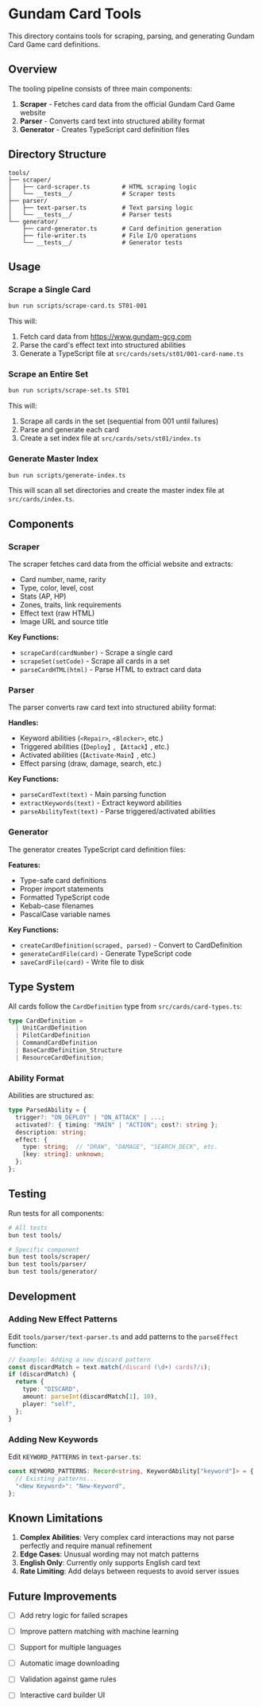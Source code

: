 # Gundam Card Tools

This directory contains tools for scraping, parsing, and generating Gundam Card Game card definitions.

## Overview

The tooling pipeline consists of three main components:

1. **Scraper** - Fetches card data from the official Gundam Card Game website
2. **Parser** - Converts card text into structured ability format
3. **Generator** - Creates TypeScript card definition files

## Directory Structure

```
tools/
├── scraper/
│   ├── card-scraper.ts         # HTML scraping logic
│   └── __tests__/              # Scraper tests
├── parser/
│   ├── text-parser.ts          # Text parsing logic
│   └── __tests__/              # Parser tests
└── generator/
    ├── card-generator.ts       # Card definition generation
    ├── file-writer.ts          # File I/O operations
    └── __tests__/              # Generator tests
```

## Usage

### Scrape a Single Card

```bash
bun run scripts/scrape-card.ts ST01-001
```

This will:
1. Fetch card data from https://www.gundam-gcg.com
2. Parse the card's effect text into structured abilities
3. Generate a TypeScript file at `src/cards/sets/st01/001-card-name.ts`

### Scrape an Entire Set

```bash
bun run scripts/scrape-set.ts ST01
```

This will:
1. Scrape all cards in the set (sequential from 001 until failures)
2. Parse and generate each card
3. Create a set index file at `src/cards/sets/st01/index.ts`

### Generate Master Index

```bash
bun run scripts/generate-index.ts
```

This will scan all set directories and create the master index file at `src/cards/index.ts`.

## Components

### Scraper

The scraper fetches card data from the official website and extracts:

- Card number, name, rarity
- Type, color, level, cost
- Stats (AP, HP)
- Zones, traits, link requirements
- Effect text (raw HTML)
- Image URL and source title

**Key Functions:**
- `scrapeCard(cardNumber)` - Scrape a single card
- `scrapeSet(setCode)` - Scrape all cards in a set
- `parseCardHTML(html)` - Parse HTML to extract card data

### Parser

The parser converts raw card text into structured ability format:

**Handles:**
- Keyword abilities (`<Repair>`, `<Blocker>`, etc.)
- Triggered abilities (`【Deploy】`, `【Attack】`, etc.)
- Activated abilities (`【Activate･Main】`, etc.)
- Effect parsing (draw, damage, search, etc.)

**Key Functions:**
- `parseCardText(text)` - Main parsing function
- `extractKeywords(text)` - Extract keyword abilities
- `parseAbilityText(text)` - Parse triggered/activated abilities

### Generator

The generator creates TypeScript card definition files:

**Features:**
- Type-safe card definitions
- Proper import statements
- Formatted TypeScript code
- Kebab-case filenames
- PascalCase variable names

**Key Functions:**
- `createCardDefinition(scraped, parsed)` - Convert to CardDefinition
- `generateCardFile(card)` - Generate TypeScript code
- `saveCardFile(card)` - Write file to disk

## Type System

All cards follow the `CardDefinition` type from `src/cards/card-types.ts`:

```typescript
type CardDefinition = 
  | UnitCardDefinition 
  | PilotCardDefinition 
  | CommandCardDefinition 
  | BaseCardDefinition_Structure
  | ResourceCardDefinition;
```

### Ability Format

Abilities are structured as:

```typescript
type ParsedAbility = {
  trigger?: "ON_DEPLOY" | "ON_ATTACK" | ...;
  activated?: { timing: "MAIN" | "ACTION"; cost?: string };
  description: string;
  effect: {
    type: string;  // "DRAW", "DAMAGE", "SEARCH_DECK", etc.
    [key: string]: unknown;
  };
};
```

## Testing

Run tests for all components:

```bash
# All tests
bun test tools/

# Specific component
bun test tools/scraper/
bun test tools/parser/
bun test tools/generator/
```

## Development

### Adding New Effect Patterns

Edit `tools/parser/text-parser.ts` and add patterns to the `parseEffect` function:

```typescript
// Example: Adding a new discard pattern
const discardMatch = text.match(/discard (\d+) cards?/i);
if (discardMatch) {
  return {
    type: "DISCARD",
    amount: parseInt(discardMatch[1], 10),
    player: "self",
  };
}
```

### Adding New Keywords

Edit `KEYWORD_PATTERNS` in `text-parser.ts`:

```typescript
const KEYWORD_PATTERNS: Record<string, KeywordAbility["keyword"]> = {
  // Existing patterns...
  "<New Keyword>": "New-Keyword",
};
```

## Known Limitations

1. **Complex Abilities**: Very complex card interactions may not parse perfectly and require manual refinement
2. **Edge Cases**: Unusual wording may not match patterns
3. **English Only**: Currently only supports English card text
4. **Rate Limiting**: Add delays between requests to avoid server issues

## Future Improvements

- [ ] Add retry logic for failed scrapes
- [ ] Improve pattern matching with machine learning
- [ ] Support for multiple languages
- [ ] Automatic image downloading
- [ ] Validation against game rules
- [ ] Interactive card builder UI

